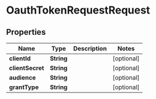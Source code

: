

# OauthTokenRequestRequest


## Properties

| Name | Type | Description | Notes |
|------------ | ------------- | ------------- | -------------|
|**clientId** | **String** |  |  [optional] |
|**clientSecret** | **String** |  |  [optional] |
|**audience** | **String** |  |  [optional] |
|**grantType** | **String** |  |  [optional] |



